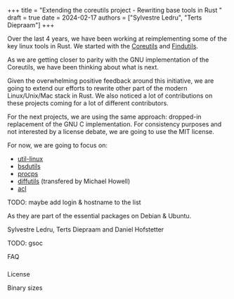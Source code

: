 +++
title = "Extending the coreutils project - Rewriting base tools in Rust "
draft = true
date = 2024-02-17
authors = ["Sylvestre Ledru", "Terts Diepraam"]
+++

Over the last 4 years, we have been working at reimplementing some of the key linux tools in Rust. We started with the [Coreutils](https://github.com/uutils/coreutils) and [Findutils](https://github.com/uutils/findutils).

As we are getting closer to parity with the GNU implementation of the Coreutils, we have been thinking about what is next.

Given the overwhelming positive feedback around this initiative, we are going to extend our efforts to rewrite other part of the modern Linux/Unix/Mac stack in Rust. We also noticed a lot of contributions on these projects coming for a lot of different contributors.

For the next projects, we are using the same approach: dropped-in replacement of the GNU C implementation. For consistency purposes and not interested by a license debate, we are going to use the MIT license.

For now, we are going to focus on:
* [util-linux](https://github.com/uutils/util-linux)
* [bsdutils](https://github.com/uutils/bsdutils)
* [procps](https://github.com/uutils/procps)
* [diffutils](https://github.com/uutils/diffutils) (transfered by Michael Howell)
* [acl](https://github.com/uutils/acl)

TODO: maybe add login & hostname to the list

As they are part of the essential packages on Debian & Ubuntu.

Sylvestre Ledru, Terts Diepraam and Daniel Hofstetter

TODO: gsoc



FAQ
###

License

Binary sizes